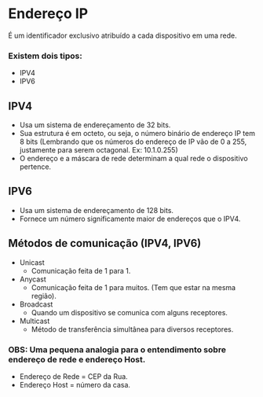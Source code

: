 # Endereço IP
É um identificador exclusivo atribuído a cada dispositivo em uma rede.<br>
### Existem dois tipos: 
- IPV4
- IPV6

## IPV4
- Usa um sistema de endereçamento de 32 bits.
- Sua estrutura é em octeto, ou seja, o número binário de endereço IP tem 8 bits (Lembrando que os números do endereço de IP vão de 0 a 255, justamente para serem octagonal. Ex: 10.1.0.255)
- O endereço e a máscara de rede determinam a qual rede o dispositivo pertence.

## IPV6
- Usa um sistema de endereçamento de 128 bits.
- Fornece um número significamente maior de endereços que o IPV4. 

## Métodos de comunicação (IPV4, IPV6)
- Unicast
  - Comunicação feita de 1 para 1.
- Anycast
  - Comunicação feita de 1 para muitos. (Tem que estar na mesma região).
- Broadcast
  - Quando um dispositivo se comunica com alguns receptores.
- Multicast
  - Método de transferência simultânea para diversos receptores.


### OBS: Uma pequena analogia para o entendimento sobre endereço de rede e endereço Host.<br>
- Endereço de Rede = CEP da Rua.
- Endereço Host = número da casa.
